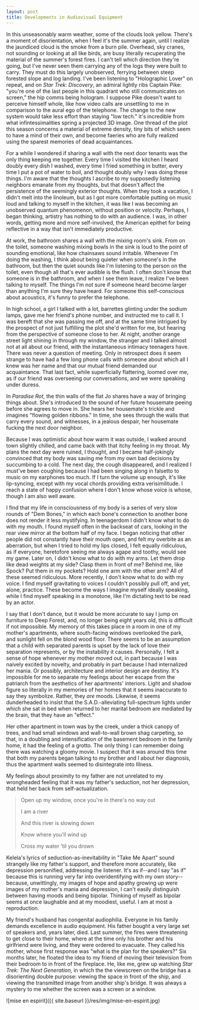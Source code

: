 ```yaml
---
layout: post
title: Developments in Audiovisual Equipment
---
```


In this unseasonably warm weather, some of the clouds look yellow. There's a moment of disorientation, when I feel it's the summer again, until I realize the jaundiced cloud is the smoke from a burn pile. Overhead, sky cranes, not sounding or looking at all like birds, are busy literally recuperating the material of the summer's forest fires. I can't tell which direction they're going, but I've never seen them carrying any of the logs they were built to carry. They must do this largely unobserved, ferrying between steep forested slope and log landing. I've been listening to "Holographic Lover" on repeat, and on *Star Trek: Discovery*, an admiral lightly ribs Captain Pike: "you're one of the last people in this quadrant who still communicates on screen," the hip comms being hologram. I suppose Pike doesn't want to perceive himself whole, like how video calls are unsettling to me in comparison to the aural ego of the telephone. The change to the new system would take less effort than staying "low tech." it's incredible from what infintessimalities spring a projected 3D image. One thread of the plot this season concerns a material of extreme density, tiny bits of which seem to have a mind of their own, and become faeries who are fully realized using the sparest memories of dead acquaintances.

For a while I wondered if sharing a wall with the next door tenants was the only thing keeping me together. Every time I visited the kitchen I heard doubly every dish I washed, every time I fried something in butter, every time I put a pot of water to boil, and thought doubly why I was doing these things. I'm aware that the thoughts I ascribe to my supposedly listening neighbors emanate from my thoughts, but that doesn't affect the persistence of the seemingly exterior thoughts. When they took a vacation, I didn't melt into the linoleum, but as I got more comfortable putting on music loud and talking to myself in the kitchen, it was like I was becoming an unobserved quantum phenomenon, without position or velocity. Perhaps, I began thinking, artistry has nothing to do with an audience. I was, in other words, getting more and more self-involved, the American epithet for being reflective in a way that isn't immediately productive.

At work, the bathroom shares a wall with the mixing room's sink. From on the toilet, someone washing mixing bowls in the sink is loud to the point of sounding emotional, like how chainsaws sound irritable. Whenever I'm doing the washing, I think about being quieter when someone's in the bathroom, but then the quiet sounds like I'm listening to the person on the toilet, even though all that's ever audible is the flush. I often don't know that someone is in the bathroom, and when I see them leave, I realize I've been talking to myself. The things I'm not sure if someone heard become larger than anything I'm sure they have heard. For someone this self-conscious about acoustics, it's funny to prefer the telephone.

In high school, a girl I talked with a lot, barrettes glinting under the sodium lamps, gave me her friend's phone number, and instructed me to call it. I was bereft that she was passing me off, and at the same time intrigued by the prospect of not just fulfilling the plot she'd written for me, but hearing from the perspective of someone close to her. At night, another orange street light shining in through my window, the stranger and I talked almost not at all about our friend, with the instantaneous intimacy teenagers have. There was never a question of meeting. Only in retrospect does it seem strange to have had a few long phone calls with someone about which all I knew was her name and that our mutual friend demanded our acquaintance. That last fact, while superficially flattering, loomed over me, as if our friend was overseeing our conversations, and we were speaking under duress.

In *Paradise Rot*, the thin walls of the flat Jo shares have a way of bringing things about. She's introduced to the sound of her future housemate peeing before she agrees to move in. She hears her housemate's trickle and imagines "flowing golden ribbons." In time, she sees through the walls that carry every sound, and witnesses, in a jealous despair, her housemate fucking the next door neighbor.

Because I was optimistic about how warm it was outside, I walked around town slightly chilled, and came back with that itchy feeling in my throat. My plans the next day were ruined, I thought, and I became half-jokingly convinced that my body was saving me from my own bad decisions by succumbing to a cold. The next day, the cough disappeared, and I realized I must've been coughing because I had been singing along in falsetto to music on my earphones too much. If I turn the volume up enough, it's like lip-syncing, except with my vocal chords providing extra verisimilitude. I reach a state of happy confusion where I don't know whose voice is whose, though I am also well aware.

I find that my life in consciousness of my body is a series of very slow rounds of "Dem Bones," in which each bone's connection to another bone does not render it less mystifying. In teenagerdom I didn't know what to do with my mouth. I found myself often in the backseat of cars, looking in the rear view mirror at the bottom half of my face. I began noticing that other people did not constantly have their mouth open, and felt my overbite as an aberration, but when I tried to hold my lips closed, I felt equally ridiculous, as if everyone, heretofore seeing me always agape and toothy, would see my game. Later on, I didn't know what to do with my arms. Let them drop like dead weights at my side? Clasp them in front of me? Behind me, like Spock? Put them in my pockets? Hold one arm with the other arm? All of these seemed ridiculous. More recently, I don't know what to do with my voice. I find myself gravitating to voices I couldn't possibly pull off, and yet, alone, practice. These become the ways I imagine myself ideally speaking, while I find myself speaking in a monotone, like I'm dictating text to be read by an actor.

I say that I don't dance, but it would be more accurate to say I jump on furniture to Deep Forest, and, no longer being eight years old, this is difficult if not impossible. My memory of this takes place in a room in one of my mother's apartments, where south-facing windows overlooked the park, and sunlight fell on the blond wood floor. There seems to be an assumption that a child with separated parents is upset by the lack of love their separation represents, or by the instability it causes. Personally, I felt a sense of hope whenever my mother moved out, in part because I was naively excited by novelty, and probably in part because I had internalized her mania. Or possibly, architecture and interior design are destiny. It's impossible for me to separate my feelings about her escape from the patriarch from the aesthetics of her apartments' interiors. Light and shadow figure so literally in my memories of her homes that it seems inaccurate to say they symbolize. Rather, they *are* moods. Likewise, it seems dunderheaded to insist that the S.A.D.-alleviating full-spectrum lights under which she sat in bed when returned to her marital bedroom are mediated by the brain, that they have an "effect."

Her other apartment in town was by the creek, under a thick canopy of trees, and had small windows and wall-to-wall brown shag carpeting, so that, in a doubling and intensification of the basement bedroom in the family home, it had the feeling of a grotto. The only thing I can remember doing there was watching a gloomy movie. I suspect that it was around this time that both my parents began talking to my brother and I about her diagnosis, thus the apartment walls seemed to disintegrate into Illness.

My feelings about proximity to my father are not unrelated to my wrongheaded feeling that it was my father's seduction, not her depression, that held her back from self-actualization.

> Open up my window, once you're in there's no way out
> 
> I am a river
> 
> And this river is slowing down
> 
> Know where you'll wind up
> 
> Cross my water 'til you drown

Kelela's lyrics of seduction-as-inevitability in "Take Me Apart" sound strangely like my father's support, and therefore more accurately, like depression personified, addressing the listener. It's as if--and I say "as if" because this is running very far into overidentifying with my own story--because, unwittingly, my images of hope and apathy growing up were images of my mother's mania and depression, I can't easily distinguish between having moods and being bipolar. Thinking of myself as bipolar seems at once laughable and at my moodiest, useful. I am at most a reproduction.

My friend's husband has congenital audiophilia. Everyone in his family demands excellence in audio equipment. His father bought a very large set of speakers and, years later, died. Last summer, the fires were threatening to get close to their home, where at the time only his brother and his girlfriend were living, and they were ordered to evacuate. They called his mother, whose first response was "what is the plan for the speakers?" Six months later, he floated the idea to my friend of moving their television from their bedroom to in front of the fireplace. He, like me, grew up watching *Star Trek: The Next Generation*, in which the the viewscreen on the bridge has a disorienting double purpose: viewing the space in front of the ship, and viewing the transmitted image from another ship's bridge. It was always a mystery to me whether the screen was a screen or a window.

![mise en espirit]({{ site.baseurl }}/res/img/mise-en-espirit.jpg)